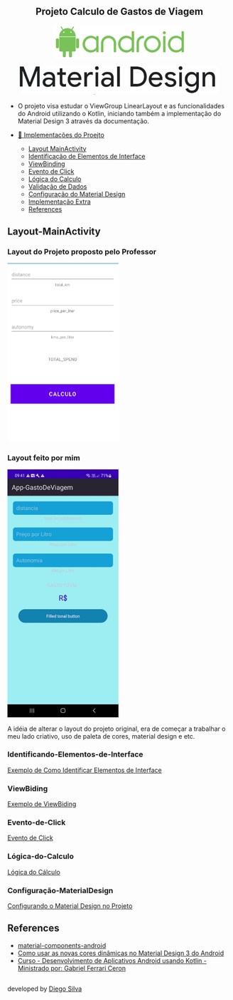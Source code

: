 <h2 align="center">Projeto Calculo de Gastos de Viagem</h2>

<p align = "center">
<img src="https://github.com/diegobsilva10/LinearLayout-DevMobileKotlin/blob/main/app/src/main/res/drawable-v24/png.png?raw=true" width="300px"/>
</p>
<p align ="center">
<img src="https://github.com/diegobsilva10/App-GastoDeViagem/blob/main/app/src/main/res/drawable-v24/material_design.png" width="450px"/>
</p>

- O projeto visa estudar o ViewGroup LinearLayout e as funcionalidades do Android utilizando
o Kotlin, iniciando também a implementação do Material Design 3 através da documentação.

- [📔 Implementações do Proejto](#-LinearLayout-DevMobileKotlin)
    - [Layout MainActivity](#Layout-MainActivity)
    - [Identificação de Elementos de Interface](#Identificando-Elementos-de-Interface)
    - [ViewBinding](#ViewBinding)
    - [Evento de Click](#Evento-de-Click)
    - [Lógica do Calculo](#Lógica-do-Calculo)
    - [Validação de Dados](#Validação-de-Dados)
    - [Configuração do Material Design](#Configuração-MaterialDesign)
    - [Implementação Extra](#Implementação-Extra)
    - [References](#References)


## Layout-MainActivity

### Layout do Projeto proposto pelo Professor

<img src="https://github.com/diegobsilva10/App-GastoDeViagem/blob/main/app/src/main/res/drawable-v24/solucao1.png" width="250px"/>


### Layout feito por mim

<img src="https://github.com/diegobsilva10/App-GastoDeViagem/blob/main/app/src/main/res/drawable-v24/solucao2.jpg" width="250px"/>

A idéia de alterar o layout do projeto original, era de começar a trabalhar o meu lado criativo, uso de paleta de cores, material design e etc.

### Identificando-Elementos-de-Interface
[Exemplo de Como Identificar Elementos de Interface](https://github.com/diegobsilva10/App-GastoDeViagem/commit/89d095eece0adb6267fbb04d8d048de419a40cf8)

### ViewBiding
[Exemplo de ViewBiding](https://github.com/diegobsilva10/App-GastoDeViagem/commit/58ff94529884e2c0ed2f6bd6b33d43d6389ec845)

### Evento-de-Click
[Evento de Click](https://github.com/diegobsilva10/App-GastoDeViagem/commit/512d64d980d37a81016115f3a89b60d5ab623b75)

### Lógica-do-Calculo
[Lógica do Cálculo](https://github.com/diegobsilva10/App-GastoDeViagem/commit/5b6c066f79a916f927af49c919c7db3860f8075a)

### Configuração-MaterialDesign
[Configurando o Material Design no Projeto](https://github.com/diegobsilva10/App-GastoDeViagem/commit/d19010dbffa775cc9cf608719cc6af594a1e1008)





## References
- [material-components-android](https://github.com/material-components/material-components-android/blob/master/docs/components/Button.md#elevated-button)
- [Como usar as novas cores dinâmicas no Material Design 3 do Android](https://www.alura.com.br/artigos/usar-novas-cores-dinamicas-material-design-3-android)
- [Curso - Desenvolvimento de Aplicativos Android usando Kotlin - Ministrado por: Gabriel Ferrari Ceron](https://www.udemy.com/course/curso-desenvolvedor-kotlin/)
##


developed by [Diego Silva](https://www.linkedin.com/in/diego-silva-2479711a7/)
